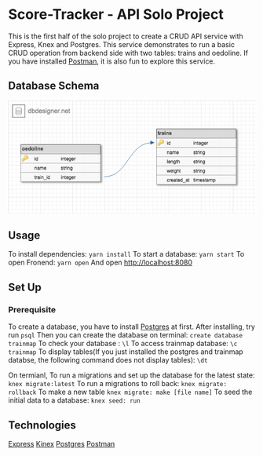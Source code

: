 # Score-Tracker - API Solo Project

This is the first half of the solo project to create a CRUD API service with Express, Knex and Postgres. This service demonstrates to run a basic CRUD operation from backend side with two tables: trains and oedoline.
If you have installed [Postman](https://www.getpostman.com/), it is also fun to explore this service.

## Database Schema

![database schema](https://github.com/morita657/Score-Tracker/blob/master/public/img/crudproject.png?raw=true)

## Usage

To install dependencies:
`yarn install`
To start a database:
`yarn start`
To open Fronend:
`yarn open`
And open [http://localhost:8080](http://localhost:8080)

## Set Up

### Prerequisite

To create a database, you have to install [Postgres](https://www.postgresql.org/) at first. After installing, try run `psql`
Then you can create the database on terminal: `create database trainmap`
To check your database :
`\l`
To access trainmap database:
`\c trainmap`
To display tables(If you just installed the postgres and trainmap databse, the following command does not display tables):
`\dt`

On termianl,
To run a migrations and set up the database for the latest state:
`knex migrate:latest`
To run a migrations to roll back:
`knex migrate: rollback`
To make a new table
`knex migrate: make [file name]`
To seed the initial data to a database:
`knex seed: run`

## Technologies

[Express](https://expressjs.com/)
[Kinex](http://knexjs.org/)
[Postgres](https://www.postgresql.org/)
[Postman](https://www.getpostman.com/)
